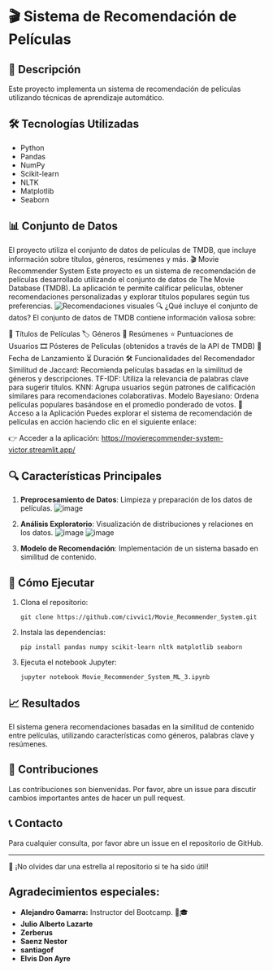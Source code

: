 # 🎬 Sistema de Recomendación de Películas

## 📝 Descripción
Este proyecto implementa un sistema de recomendación de películas utilizando técnicas de aprendizaje automático.

## 🛠 Tecnologías Utilizadas
- Python
- Pandas
- NumPy
- Scikit-learn
- NLTK
- Matplotlib
- Seaborn

## 📊 Conjunto de Datos
El proyecto utiliza el conjunto de datos de películas de TMDB, que incluye información sobre títulos, géneros, resúmenes y más.
🎬 Movie Recommender System
Este proyecto es un sistema de recomendación de películas desarrollado utilizando el conjunto de datos de The Movie Database (TMDB). La aplicación te permite calificar películas, obtener recomendaciones personalizadas y explorar títulos populares según tus preferencias.
![Recomendaciones visuales](graph-tag.gif)
🔍 ¿Qué incluye el conjunto de datos?
El conjunto de datos de TMDB contiene información valiosa sobre:

🎥 Títulos de Películas
🏷️ Géneros
📝 Resúmenes
⭐ Puntuaciones de Usuarios
🎞️ Pósteres de Películas (obtenidos a través de la API de TMDB)
📅 Fecha de Lanzamiento
⏳ Duración
🛠️ Funcionalidades del Recomendador
Similitud de Jaccard: Recomienda películas basadas en la similitud de géneros y descripciones.
TF-IDF: Utiliza la relevancia de palabras clave para sugerir títulos.
KNN: Agrupa usuarios según patrones de calificación similares para recomendaciones colaborativas.
Modelo Bayesiano: Ordena películas populares basándose en el promedio ponderado de votos.
🚀 Acceso a la Aplicación
Puedes explorar el sistema de recomendación de películas en acción haciendo clic en el siguiente enlace:

👉 Acceder a la aplicación: https://movierecommender-system-victor.streamlit.app/



## 🔍 Características Principales
1. **Preprocesamiento de Datos**: Limpieza y preparación de los datos de películas.
![image](https://github.com/user-attachments/assets/c039bc54-b98f-4de8-bd6c-24b955aa47b0)
3. **Análisis Exploratorio**: Visualización de distribuciones y relaciones en los datos.
   ![image](https://github.com/user-attachments/assets/b3b9fc16-1218-4b27-88a9-d90c8dcb2900)
   ![image](https://github.com/user-attachments/assets/dc950e3b-eeb9-460a-a45e-c71bbc9ec898)

6. **Modelo de Recomendación**: Implementación de un sistema basado en similitud de contenido.

## 🚀 Cómo Ejecutar
1. Clona el repositorio:
   ```
   git clone https://github.com/civvic1/Movie_Recommender_System.git
   ```
2. Instala las dependencias:
   ```
   pip install pandas numpy scikit-learn nltk matplotlib seaborn
   ```
3. Ejecuta el notebook Jupyter:
   ```
   jupyter notebook Movie_Recommender_System_ML_3.ipynb
   ```

## 📈 Resultados
El sistema genera recomendaciones basadas en la similitud de contenido entre películas, utilizando características como géneros, palabras clave y resúmenes.

## 🤝 Contribuciones
Las contribuciones son bienvenidas. Por favor, abre un issue para discutir cambios importantes antes de hacer un pull request.

## 📞 Contacto
Para cualquier consulta, por favor abre un issue en el repositorio de GitHub.

---

🌟 ¡No olvides dar una estrella al repositorio si te ha sido útil!

## Agradecimientos especiales:

- **Alejandro Gamarra:** Instructor del Bootcamp. 📝🎓
- **Julio Alberto Lazarte**
- **Zerberus**
- **Saenz Nestor**
- **santiagof**
- **Elvis Don Ayre**
